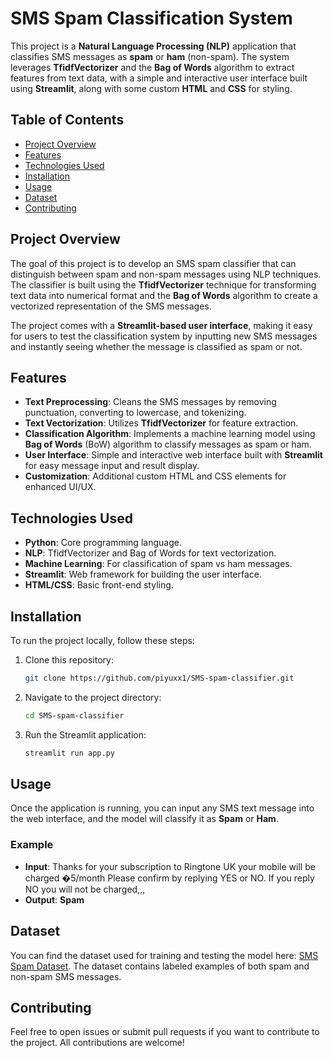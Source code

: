 # SMS Spam Classification System

This project is a **Natural Language Processing (NLP)** application that classifies SMS messages as **spam** or **ham** (non-spam). The system leverages **TfidfVectorizer** and the **Bag of Words** algorithm to extract features from text data, with a simple and interactive user interface built using **Streamlit**, along with some custom **HTML** and **CSS** for styling.

## Table of Contents

- [Project Overview](#project-overview)
- [Features](#features)
- [Technologies Used](#technologies-used)
- [Installation](#installation)
- [Usage](#usage)
- [Dataset](#dataset)
- [Contributing](#contributing)

## Project Overview

The goal of this project is to develop an SMS spam classifier that can distinguish between spam and non-spam messages using NLP techniques. The classifier is built using the **TfidfVectorizer** technique for transforming text data into numerical format and the **Bag of Words** algorithm to create a vectorized representation of the SMS messages.

The project comes with a **Streamlit-based user interface**, making it easy for users to test the classification system by inputting new SMS messages and instantly seeing whether the message is classified as spam or not.

## Features

- **Text Preprocessing**: Cleans the SMS messages by removing punctuation, converting to lowercase, and tokenizing.
- **Text Vectorization**: Utilizes **TfidfVectorizer** for feature extraction.
- **Classification Algorithm**: Implements a machine learning model using **Bag of Words** (BoW) algorithm to classify messages as spam or ham.
- **User Interface**: Simple and interactive web interface built with **Streamlit** for easy message input and result display.
- **Customization**: Additional custom HTML and CSS elements for enhanced UI/UX.
  
## Technologies Used

- **Python**: Core programming language.
- **NLP**: TfidfVectorizer and Bag of Words for text vectorization.
- **Machine Learning**: For classification of spam vs ham messages.
- **Streamlit**: Web framework for building the user interface.
- **HTML/CSS**: Basic front-end styling.

## Installation

To run the project locally, follow these steps:

1. Clone this repository:
   ```bash
   git clone https://github.com/piyuxx1/SMS-spam-classifier.git
   ```
2. Navigate to the project directory:
   ```bash
   cd SMS-spam-classifier
   ```
4. Run the Streamlit application:
   ```bash
   streamlit run app.py
   ```

## Usage

Once the application is running, you can input any SMS text message into the web interface, and the model will classify it as **Spam** or **Ham**.

### Example

- **Input**: Thanks for your subscription to Ringtone UK your mobile will be charged �5/month Please confirm by replying YES or NO. If you reply NO you will not be charged,,,
- **Output**: **Spam**

## Dataset

You can find the dataset used for training and testing the model here: [SMS Spam Dataset](https://www.kaggle.com/datasets/uciml/sms-spam-collection-dataset). The dataset contains labeled examples of both spam and non-spam SMS messages.

## Contributing

Feel free to open issues or submit pull requests if you want to contribute to the project. All contributions are welcome!
